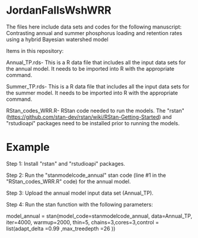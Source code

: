 # JordanFallsWshWRR
The files here include data sets and codes for the following manuscript: Contrasting annual and summer phosphorus loading and retention rates using a hybrid Bayesian watershed model

Items in this repository:

Annual_TP.rds- This is a R data file that includes all the input data sets for the annual model. It needs to be imported into R with the appropriate command.

Summer_TP.rds- This is a R data file that includes all the input data sets for the summer model. It needs to be imported into R with the appropriate command.

RStan_codes_WRR.R- RStan code needed to run the models. The "rstan" (https://github.com/stan-dev/rstan/wiki/RStan-Getting-Started) and "rstudioapi" packages need to be installed prior to running the models. 
# Example
Step 1: Install "rstan" and "rstudioapi" packages. 

Step 2: Run the "stanmodelcode_annual" stan code (line #1 in the "RStan_codes_WRR.R" code) for the annual model.

Step 3: Upload the annual model input data set (Annual_TP).

Step 4: Run the stan function with the following parameters:

model_annual = stan(model_code=stanmodelcode_annual, data=Annual_TP, iter=4000, warmup=2000, thin=5, chains=3,cores=3,control = list(adapt_delta =0.99 ,max_treedepth =26 ))
